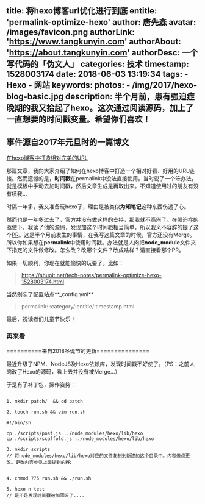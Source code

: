 title: 将hexo博客url优化进行到底
entitle: 'permalink-optimize-hexo'
author: 唐先森
avatar: /images/favicon.png
authorLink: 'https://www.tangkunyin.com'
authorAbout: 'https://about.tangkunyin.com'
authorDesc: 一个写代码的「伪文人」
categories: 技术
timestamp: 1528003174
date: 2018-06-03 13:19:34
tags:
	- Hexo
	- 网站
keywords:
photos:
	- /img/2017/hexo-blog-basic.jpg
description: 半个月前，患有强迫症晚期的我又拾起了hexo。这次通过阅读源码，加上了一直想要的时间戳变量。希望你们喜欢！
---

## 事件源自2017年元旦时的一篇博文

[在hexo博客中打造相对完美的URL](https://shuoit.net/tech-notes/hexo-links-1483800845.html)

那篇文章，我向大家介绍了如何在hexo博客中打造一个相对好看、好用的URL链接。然而遗憾的是，**时间戳**在permalink中没法直接使用。当时说了一个笨办法，就是模板中手动去加时间戳，然后文章生成是再取出来。不知道使用过的朋友有没有喷我...

时隔一年多，我又准备玩hexo了，理由是被类似**为知笔记**这种东西伤透了心。

然而也是一年多过去了，官方并没有做这样的支持，那我就不高兴了。在强迫症的驱使下，我读了他的源码，发现加这个时间戳相当简单，所以我义不容辞的提了这个[PR](https://github.com/hexojs/hexo/pull/3162)。这是半个月前发生的事情，在我写这篇文章的时候，官方还没有Merge。所以你如果想在**permalink**中使用时间戳。办法就是人肉把**node_module**文件夹下指定的文件做修改。怎么改？改哪个文件？改成啥样？请直接看那个PR。

如果一切顺利，你现在就能愉快的玩耍了。比如：

> https://shuoit.net/tech-notes/permalink-optimize-hexo-1528003174.html

当然别忘了配置站点**_config.yml**

> permalink: :category/:entitle/:timestamp.html

最后，祝读者们儿童节快乐！

### 再来看

==========来自2018圣诞节的更新===============

最近升级了NPM、NodeJS及Hexo依赖库，发现时间戳不好使了。（PS：之前人肉改了Hexo的源码，看上去并没有被Merge...）

于是有了补丁包，操作姿势：

```shell

1. mkdir patch/  && cd patch

2. touch run.sh && vim run.sh

#!/bin/sh

cp ./scripts/post.js ../node_modules/hexo/lib/hexo
cp ./scripts/scaffold.js ../node_modules/hexo/lib/hexo

3. mkdir scripts
// 将node_modules/hexo/lib/hexo对应的文件复制到新建的这个目录中。内容做点更改。更改内容参见上面提到的PR


4. chmod 775 run.sh && ./run.sh

5. hexo n test
// 是不是发现时间戳被加回来了....

```


